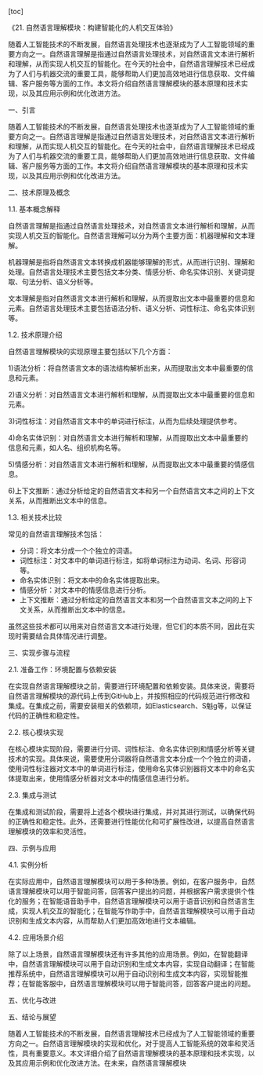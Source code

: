 
[toc]                    
                
                
《21. 自然语言理解模块：构建智能化的人机交互体验》

随着人工智能技术的不断发展，自然语言处理技术也逐渐成为了人工智能领域的重要方向之一。自然语言理解是指通过自然语言处理技术，对自然语言文本进行解析和理解，从而实现人机交互的智能化。在今天的社会中，自然语言理解技术已经成为了人们与机器交流的重要工具，能够帮助人们更加高效地进行信息获取、文件编辑、客户服务等方面的工作。本文将介绍自然语言理解模块的基本原理和技术实现，以及其应用示例和优化改进方法。

一、引言

随着人工智能技术的不断发展，自然语言处理技术也逐渐成为了人工智能领域的重要方向之一。自然语言理解是指通过自然语言处理技术，对自然语言文本进行解析和理解，从而实现人机交互的智能化。在今天的社会中，自然语言理解技术已经成为了人们与机器交流的重要工具，能够帮助人们更加高效地进行信息获取、文件编辑、客户服务等方面的工作。本文将介绍自然语言理解模块的基本原理和技术实现，以及其应用示例和优化改进方法。

二、技术原理及概念

1.1. 基本概念解释

自然语言理解是指通过自然语言处理技术，对自然语言文本进行解析和理解，从而实现人机交互的智能化。自然语言理解可以分为两个主要方面：机器理解和文本理解。

机器理解是指将自然语言文本转换成机器能够理解的形式，从而进行识别、理解和处理。自然语言处理技术主要包括文本分类、情感分析、命名实体识别、关键词提取、句法分析、语义分析等。

文本理解是指对自然语言文本进行解析和理解，从而提取出文本中最重要的信息和元素。自然语言处理技术主要包括语法分析、语义分析、词性标注、命名实体识别等。

1.2. 技术原理介绍

自然语言理解模块的实现原理主要包括以下几个方面：

1)语法分析：将自然语言文本的语法结构解析出来，从而提取出文本中最重要的信息和元素。

2)语义分析：对自然语言文本进行解析和理解，从而提取出文本中最重要的信息和元素。

3)词性标注：对自然语言文本中的单词进行标注，从而为后续处理提供参考。

4)命名实体识别：对自然语言文本进行解析和理解，从而提取出文本中最重要的信息和元素，如人名、组织机构名等。

5)情感分析：对自然语言文本进行解析和理解，从而提取出文本中最重要的情感信息。

6)上下文推断：通过分析给定的自然语言文本和另一个自然语言文本之间的上下文关系，从而推断出文本中的信息。

1.3. 相关技术比较

常见的自然语言理解技术包括：

- 分词：将文本分成一个个独立的词语。
- 词性标注：对文本中的单词进行标注，如将单词标注为动词、名词、形容词等。
- 命名实体识别：将文本中的命名实体提取出来。
- 情感分析：对文本中的情感信息进行分析。
- 上下文推断：通过分析给定的自然语言文本和另一个自然语言文本之间的上下文关系，从而推断出文本中的信息。

虽然这些技术都可以用来对自然语言文本进行处理，但它们的本质不同，因此在实现时需要结合具体情况进行调整。

三、实现步骤与流程

2.1. 准备工作：环境配置与依赖安装

在实现自然语言理解模块之前，需要进行环境配置和依赖安装。具体来说，需要将自然语言理解模块的源代码上传到GitHub上，并按照相应的代码规范进行修改和集成。在集成之前，需要安装相关的依赖项，如Elasticsearch、S魁g等，以保证代码的正确性和稳定性。

2.2. 核心模块实现

在核心模块实现阶段，需要进行分词、词性标注、命名实体识别和情感分析等关键技术的实现。具体来说，需要使用分词器将自然语言文本分成一个个独立的词语，使用词性标注器对文本中的单词进行标注，使用命名实体识别器将文本中的命名实体提取出来，使用情感分析器对文本中的情感信息进行分析。

2.3. 集成与测试

在集成和测试阶段，需要将上述各个模块进行集成，并对其进行测试，以确保代码的正确性和稳定性。此外，还需要进行性能优化和可扩展性改进，以提高自然语言理解模块的效率和灵活性。

四、示例与应用

4.1. 实例分析

在实际应用中，自然语言理解模块可以用于多种场景。例如，在客户服务中，自然语言理解模块可以用于智能问答，回答客户提出的问题，并根据客户需求提供个性化的服务；在智能语音助手中，自然语言理解模块可以用于语音识别和自然语言生成，实现人机交互的智能化；在智能写作助手中，自然语言理解模块可以用于自动识别和生成文本内容，从而帮助人们更加高效地进行文本编辑。

4.2. 应用场景介绍

除了以上场景，自然语言理解模块还有许多其他的应用场景。例如，在智能翻译中，自然语言理解模块可以用于自动识别和生成文本内容，实现自动翻译；在智能推荐系统中，自然语言理解模块可以用于自动识别和生成文本内容，实现智能推荐；在智能客服中，自然语言理解模块可以用于智能问答，回答客户提出的问题。

五、优化与改进

五、结论与展望

随着人工智能技术的不断发展，自然语言理解技术已经成为了人工智能领域的重要方向之一。自然语言理解模块的实现和优化，对于提高人工智能系统的效率和灵活性，具有重要意义。本文详细介绍了自然语言理解模块的基本原理和技术实现，以及其应用示例和优化改进方法。在未来，自然语言理解模块

